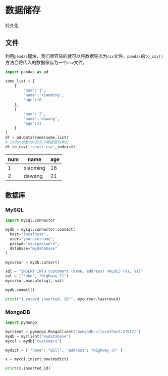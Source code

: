 # 数据储存

持久化

## 文件

利用```pandas```模块，我们很容易的就可以将数据导出为```csv```文件。```pandas```的```to_csv()```方法会将传入的数据保存为一个```csv```文件。

```python
import pandas as pd

some_list = [
    {
        'num':'1',
        'name':'xiaoming',
        'age':16
    },
    {
        'num':'2',
        'name':'dawang',
        'age':21
    }
]
df = pd.DataFrame(some_list)
# index参数为0表示不需要首列索引
df.to_csv('result.csv',index=0)
```

|num|name|age|
|-|-|-|
|1|xiaoming|16|
|2|dawang|21|

## 数据库

### MySQL

```python
import mysql.connector

mydb = mysql.connector.connect(
  host="localhost",
  user="yourusername",
  passwd="yourpassword",
  database="mydatabase"
)

mycursor = mydb.cursor()

sql = "INSERT INTO customers (name, address) VALUES (%s, %s)"
val = ("John", "Highway 21")
mycursor.execute(sql, val)

mydb.commit()

print("1 record inserted, ID:", mycursor.lastrowid)
```

### MongoDB

```python
import pymongo

myclient = pymongo.MongoClient("mongodb://localhost:27017/")
mydb = myclient["mydatabase"]
mycol = mydb["customers"]

mydict = { "name": "Bill", "address": "Highway 37" }

x = mycol.insert_one(mydict)

print(x.inserted_id)
```